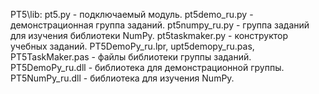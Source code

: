 PT5\lib:
pt5.py - подключаемый модуль.
pt5demo_ru.py - демонстрационная группа заданий.
pt5numpy_ru.py - группа заданий для изучения библиотеки NumPy.
pt5taskmaker.py - конструктор учебных заданий.
PT5DemoPy_ru.lpr, upt5demopy_ru.pas, PT5TaskMaker.pas - файлы библиотеки группы заданий.
PT5DemoPy_ru.dll - библиотека для демонстрационной группы.
PT5NumPy_ru.dll - библиотека для изучения NumPy.

